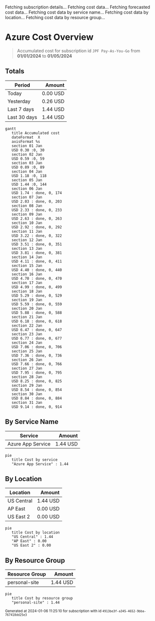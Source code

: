 Fetching subscription details...
Fetching cost data...
Fetching forecasted cost data...
Fetching cost data by service name...
Fetching cost data by location...
Fetching cost data by resource group...
# Azure Cost Overview

> Accumulated cost for subscription id `JPF Pay-As-You-Go` from **01/01/2024** to **01/05/2024**

## Totals

|Period|Amount|
|---|---:|
|Today|0.00 USD|
|Yesterday|0.26 USD|
|Last 7 days|1.44 USD|
|Last 30 days|1.44 USD|

```mermaid
gantt
   title Accumulated cost
   dateFormat  X
   axisFormat %s
   section 01 Jan
   USD 0.30 :0, 30
   section 02 Jan
   USD 0.59 :0, 59
   section 03 Jan
   USD 0.89 :0, 89
   section 04 Jan
   USD 1.18 :0, 118
   section 05 Jan
   USD 1.44 :0, 144
   section 06 Jan
   USD 1.74 : done, 0, 174
   section 07 Jan
   USD 2.03 : done, 0, 203
   section 08 Jan
   USD 2.33 : done, 0, 233
   section 09 Jan
   USD 2.63 : done, 0, 263
   section 10 Jan
   USD 2.92 : done, 0, 292
   section 11 Jan
   USD 3.22 : done, 0, 322
   section 12 Jan
   USD 3.51 : done, 0, 351
   section 13 Jan
   USD 3.81 : done, 0, 381
   section 14 Jan
   USD 4.11 : done, 0, 411
   section 15 Jan
   USD 4.40 : done, 0, 440
   section 16 Jan
   USD 4.70 : done, 0, 470
   section 17 Jan
   USD 4.99 : done, 0, 499
   section 18 Jan
   USD 5.29 : done, 0, 529
   section 19 Jan
   USD 5.59 : done, 0, 559
   section 20 Jan
   USD 5.88 : done, 0, 588
   section 21 Jan
   USD 6.18 : done, 0, 618
   section 22 Jan
   USD 6.47 : done, 0, 647
   section 23 Jan
   USD 6.77 : done, 0, 677
   section 24 Jan
   USD 7.06 : done, 0, 706
   section 25 Jan
   USD 7.36 : done, 0, 736
   section 26 Jan
   USD 7.66 : done, 0, 766
   section 27 Jan
   USD 7.95 : done, 0, 795
   section 28 Jan
   USD 8.25 : done, 0, 825
   section 29 Jan
   USD 8.54 : done, 0, 854
   section 30 Jan
   USD 8.84 : done, 0, 884
   section 31 Jan
   USD 9.14 : done, 0, 914
```

## By Service Name

|Service|Amount|
|---|---:|
|Azure App Service|1.44 USD|

```mermaid
pie
   title Cost by service
   "Azure App Service" : 1.44
```

## By Location

|Location|Amount|
|---|---:|
|US Central|1.44 USD|
|AP East|0.00 USD|
|US East 2|0.00 USD|

```mermaid
pie
   title Cost by location
   "US Central" : 1.44
   "AP East" : 0.00
   "US East 2" : 0.00
```

## By Resource Group

|Resource Group|Amount|
|---|---:|
|personal-site|1.44 USD|

```mermaid
pie
   title Cost by resource group
   "personal-site" : 1.44
```

<sup>Generated at 2024-01-06 11:25:10 for subscription with id `4913be3f-a345-4652-9bba-767418dd25e3`</sup>
